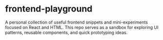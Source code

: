 # frontend-playground
A personal collection of useful frontend snippets and mini-experiments focused on React and HTML. This repo serves as a sandbox for exploring UI patterns, reusable components, and quick prototyping ideas.
